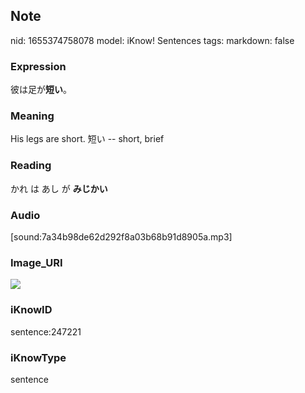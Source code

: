 ## Note
nid: 1655374758078
model: iKnow! Sentences
tags: 
markdown: false

### Expression
彼は足が<b>短い</b>。

### Meaning
His legs are short.
短い -- short, brief

### Reading
かれ は あし が <b>みじかい</b>

### Audio
[sound:7a34b98de62d292f8a03b68b91d8905a.mp3]

### Image_URI
<img src="64f825fbf02019f0d3c368409b02569f.jpg">

### iKnowID
sentence:247221

### iKnowType
sentence
